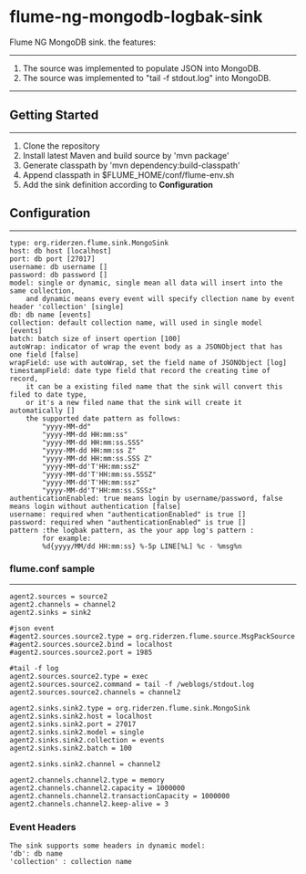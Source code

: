 flume-ng-mongodb-logbak-sink
=============
Flume NG MongoDB sink.
the features:
- - -
1. The source was implemented to populate JSON into MongoDB.
2. The source was implemented to "tail -f stdout.log" into MongoDB.
- - -
## Getting Started
- - -
1. Clone the repository
2. Install latest Maven and build source by 'mvn package'
3. Generate classpath by 'mvn dependency:build-classpath'
4. Append classpath in $FLUME_HOME/conf/flume-env.sh
5. Add the sink definition according to **Configuration**

## Configuration
- - - 
	type: org.riderzen.flume.sink.MongoSink
	host: db host [localhost]
	port: db port [27017]
	username: db username []
	password: db password []
	model: single or dynamic, single mean all data will insert into the same collection,
	    and dynamic means every event will specify cllection name by event header 'collection' [single]
	db: db name [events]
	collection: default collection name, will used in single model [events]
	batch: batch size of insert opertion [100]
	autoWrap: indicator of wrap the event body as a JSONObject that has one field [false]
	wrapField: use with autoWrap, set the field name of JSONObject [log]
	timestampField: date type field that record the creating time of record,
	    it can be a existing filed name that the sink will convert this filed to date type,
	    or it's a new filed name that the sink will create it automatically []
        the supported date pattern as follows:
            "yyyy-MM-dd"
            "yyyy-MM-dd HH:mm:ss"
            "yyyy-MM-dd HH:mm:ss.SSS"
            "yyyy-MM-dd HH:mm:ss Z"
            "yyyy-MM-dd HH:mm:ss.SSS Z"
            "yyyy-MM-dd'T'HH:mm:ssZ"
            "yyyy-MM-dd'T'HH:mm:ss.SSSZ"
            "yyyy-MM-dd'T'HH:mm:ssz"
            "yyyy-MM-dd'T'HH:mm:ss.SSSz"
    authenticationEnabled: true means login by username/password, false means login without authentication [false]
    username: required when "authenticationEnabled" is true []
    password: required when "authenticationEnabled" is true []
    pattern :the logbak pattern, as the your app log's pattern :
            for example:
            %d{yyyy/MM/dd HH:mm:ss} %-5p LINE[%L] %c - %msg%n

### flume.conf sample
- - -
	agent2.sources = source2
	agent2.channels = channel2
	agent2.sinks = sink2

	#json event
	#agent2.sources.source2.type = org.riderzen.flume.source.MsgPackSource
	#agent2.sources.source2.bind = localhost
	#agent2.sources.source2.port = 1985

	#tail -f log
    agent2.sources.source2.type = exec
    agent2.sources.source2.command = tail -f /weblogs/stdout.log
   	agent2.sources.source2.channels = channel2
	
	agent2.sinks.sink2.type = org.riderzen.flume.sink.MongoSink
	agent2.sinks.sink2.host = localhost
	agent2.sinks.sink2.port = 27017
	agent2.sinks.sink2.model = single
	agent2.sinks.sink2.collection = events
	agent2.sinks.sink2.batch = 100
	
	agent2.sinks.sink2.channel = channel2
	
	agent2.channels.channel2.type = memory
	agent2.channels.channel2.capacity = 1000000
	agent2.channels.channel2.transactionCapacity = 1000000
	agent2.channels.channel2.keep-alive = 3

### Event Headers
    The sink supports some headers in dynamic model:
    'db': db name
    'collection' : collection name
